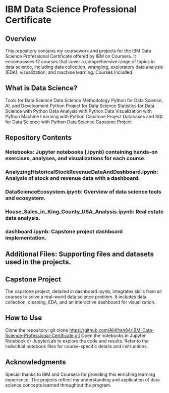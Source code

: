 # IBM Data Science Professional Certificate
## Overview
This repository contains my coursework and projects for the IBM Data Science Professional Certificate offered by IBM on Coursera. It encompasses 12 courses that cover a comprehensive range of topics in data science, including data collection, wrangling, exploratory data analysis (EDA), visualization, and machine learning.
Courses Included

## What is Data Science?
Tools for Data Science
Data Science Methodology
Python for Data Science, AI, and Development
Python Project for Data Science
Statistics for Data Science with Python
Data Analysis with Python
Data Visualization with Python
Machine Learning with Python
Capstone Project
Databases and SQL for Data Science with Python
Data Science Capstone Project

## Repository Contents

### Notebooks: Jupyter notebooks (.ipynb) containing hands-on exercises, analyses, and visualizations for each course.
### AnalyzingHistoricalStockRevenueDataAndDashboard.ipynb: Analysis of stock and revenue data with a dashboard.
### DataScienceEcosystem.ipynb: Overview of data science tools and ecosystem.
### House_Sales_in_King_County_USA_Analysis.ipynb: Real estate data analysis.
### dashboard.ipynb: Capstone project dashboard implementation.


## Additional Files: Supporting files and datasets used in the projects.

## Capstone Project
The capstone project, detailed in dashboard.ipynb, integrates skills from all courses to solve a real-world data science problem. It includes data collection, cleaning, EDA, and an interactive dashboard for visualization.
## How to Use

Clone the repository: git clone https://github.com/AliKhan84/IBM-Data-Science-Professional-Certificate.git
Open the notebooks in Jupyter Notebook or JupyterLab to explore the code and results.
Refer to the individual notebook files for course-specific details and instructions.

## Acknowledgments
Special thanks to IBM and Coursera for providing this enriching learning experience. The projects reflect my understanding and application of data science concepts learned throughout the program.
